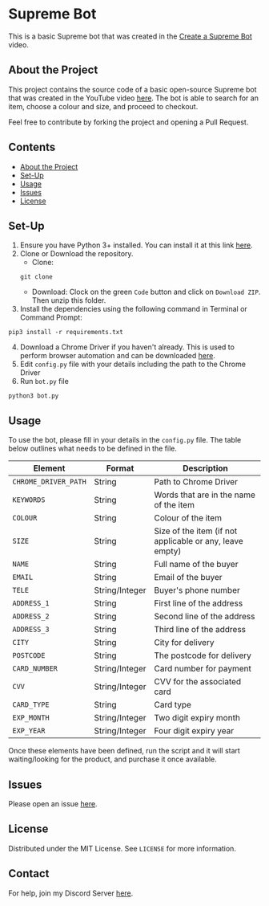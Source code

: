 # Supreme Bot

This is a basic Supreme bot that was created in the [Create a Supreme Bot](https://youtu.be/nVpmYoloLuA) video.

## About the Project
This project contains the source code of a basic open-source Supreme bot that was created in the YouTube video [here](). The bot is able to search for an item, choose a colour and size, and proceed to checkout. 

Feel free to contribute by forking the project and opening a Pull Request.

## Contents

- [About the Project](#about-the-project)
- [Set-Up](#set-up)
- [Usage](#usage)
- [Issues](#issues)
- [License](#license)


## Set-Up

1. Ensure you have Python 3+ installed. You can install it at this link [here](https://www.python.org/downloads/).
2. Clone or Download the repository.
    - Clone:
    ```
    git clone 
    ```
    - Download: Clock on the green `Code` button and click on `Download ZIP`. Then unzip this folder.
3. Install the dependencies using the following command in Terminal or Command Prompt:
```
pip3 install -r requirements.txt
```
4. Download a Chrome Driver if you haven't already. This is used to perform browser automation and can be downloaded [here](https://chromedriver.chromium.org/downloads). 
5. Edit `config.py` file with your details including the path to the Chrome Driver
6. Run `bot.py` file
```
python3 bot.py
```

## Usage

To use the bot, please fill in your details in the `config.py` file.
The table below outlines what needs to be defined in the file.

Element | Format | Description
--------|--------|-------------
```CHROME_DRIVER_PATH``` | String | Path to Chrome Driver
```KEYWORDS```| String | Words that are in the name of the item
```COLOUR``` | String | Colour of the item
```SIZE``` | String | Size of the item (if not applicable or any, leave empty)
```NAME``` | String | Full name of the buyer
```EMAIL``` | String | Email of the buyer
```TELE``` | String/Integer | Buyer's phone number
```ADDRESS_1``` | String | First line of the address
```ADDRESS_2``` | String | Second line of the address
```ADDRESS_3``` | String | Third line of the address
```CITY``` | String | City for delivery
```POSTCODE``` | String | The postcode for delivery 
```CARD_NUMBER``` | String/Integer | Card number for payment
```CVV``` |  String/Integer | CVV for the associated card
```CARD_TYPE``` | String | Card type 
```EXP_MONTH``` | String/Integer | Two digit expiry month 
```EXP_YEAR``` | String/Integer | Four digit expiry year 

Once these elements have been defined, run the script and it will start waiting/looking for the product, and purchase it once available.

## Issues

Please open an issue [here](https://github.com/yasserqureshi1//issues/new).

## License

Distributed under the MIT License. See `LICENSE` for more information. 

## Contact

For help, join my Discord Server [here](https://discord.gg/D8kfJ4pt3m).
